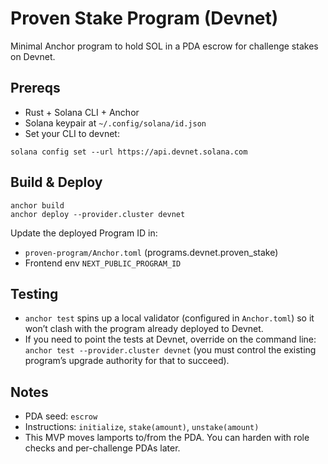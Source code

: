 # Proven Stake Program (Devnet)

Minimal Anchor program to hold SOL in a PDA escrow for challenge stakes on Devnet.

## Prereqs
- Rust + Solana CLI + Anchor
- Solana keypair at `~/.config/solana/id.json`
- Set your CLI to devnet:

```
solana config set --url https://api.devnet.solana.com
```

## Build & Deploy
```
anchor build
anchor deploy --provider.cluster devnet
```

Update the deployed Program ID in:
- `proven-program/Anchor.toml` (programs.devnet.proven_stake)
- Frontend env `NEXT_PUBLIC_PROGRAM_ID`

## Testing
- `anchor test` spins up a local validator (configured in `Anchor.toml`) so it
  won’t clash with the program already deployed to Devnet.
- If you need to point the tests at Devnet, override on the command line:
  `anchor test --provider.cluster devnet` (you must control the existing
  program’s upgrade authority for that to succeed).

## Notes
- PDA seed: `escrow`
- Instructions: `initialize`, `stake(amount)`, `unstake(amount)`
- This MVP moves lamports to/from the PDA. You can harden with role checks and per-challenge PDAs later.
